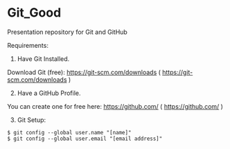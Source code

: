 # Git_Good
Presentation repository for Git and GitHub

Requirements:

1. Have Git Installed.

Download Git (free): https://git-scm.com/downloads ( https://git-scm.com/downloads )

2. Have a GitHub Profile.

You can create one for free here: https://github.com/ ( https://github.com/ )

3. Git Setup:

``` 
$ git config --global user.name "[name]"
$ git config --global user.email "[email address]" 
```
